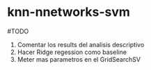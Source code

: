 # knn-nnetworks-svm


#TODO

1. Comentar los results del analisis descriptivo
2. Hacer Ridge regession como baseline 
3. Meter mas parametros en el GridSearchSV